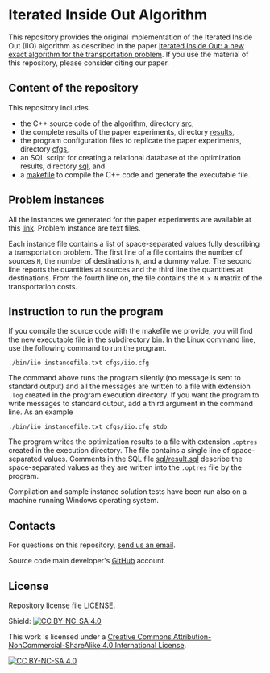 Iterated Inside Out Algorithm
=============================

This repository provides the original implementation of the Iterated Inside Out (IIO) algorithm as described in the paper [Iterated Inside Out: a new exact algorithm for the transportation problem](https://pubsonline.informs.org/journal/IJOC).
If you use the material of this repository, please consider citing our paper.


## Content of the repository
This repository includes

* the C++ source code of the algorithm, directory [src](src/),
* the complete results of the paper experiments, directory [results](results/),
* the program configuration files to replicate the paper experiments, directory [cfgs](cfgs/),
* an SQL script for creating a relational database of the optimization results, directory [sql](sql/), and
* a [makefile](Makefile) to compile the C++ code and generate the executable file.

## Problem instances
All the instances we generated for the paper experiments are available at this [link](https://www.dropbox.com/scl/fo/e9y2yb1h09r7ygv32luia/ACa-Lhzjmpti8UIAwbSrj3c?rlkey=d3t016b3jagfmazv1ij6zo05e&st=o4vb12o3&dl=0).
Problem instance are text files.

Each instance file contains a list of space-separated values fully describing a transportation problem.
The first line of a file contains the number of sources `M`, the number of destinations `N`, and a dummy value.
The second line reports the quantities at sources and the third line the quantities at destinations.
From the fourth line on, the file contains the `M x N` matrix of the transportation costs.


## Instruction to run the program
If you compile the source code with the makefile we provide, you will find the new executable file in the subdirectory [bin](bin/).
In the Linux command line, use the following command to run the program.
```
./bin/iio instancefile.txt cfgs/iio.cfg

```
The command above runs the program silently (no message is sent to standard output) and all the messages are written to a file with extension `.log` created in the program execution directory.
If you want the program to write messages to standard output, add a third argument in the command line.
As an example
```
./bin/iio instancefile.txt cfgs/iio.cfg stdo

```

The program writes the optimization results to a file with extension `.optres` created in the execution directory.
The file contains a single line of space-separated values.
Comments in the SQL file [sql/result.sql](sql/result.sql) describe the space-separated values as they are written into the `.optres` file by the program.

Compilation and sample instance solution tests have been run also on a machine running Windows operating system.

## Contacts
For questions on this repository, [send us an email](mailto:roberto.bargetto@polito.it?cc=roberto.bargetto@gmail.com;rosario.scatamacchia@polito.it;federico.dellacroce@polito.it&subject=IIO%20Repo%20-%20Question).

Source code main developer's [GitHub](https://github.com/robertobarg) account.

## License
Repository license file [LICENSE](LICENSE).

Shield: [![CC BY-NC-SA 4.0][cc-by-nc-sa-shield]][cc-by-nc-sa]

This work is licensed under a
[Creative Commons Attribution-NonCommercial-ShareAlike 4.0 International License][cc-by-nc-sa].

[![CC BY-NC-SA 4.0][cc-by-nc-sa-image]][cc-by-nc-sa]

[cc-by-nc-sa]: http://creativecommons.org/licenses/by-nc-sa/4.0/
[cc-by-nc-sa-image]: https://licensebuttons.net/l/by-nc-sa/4.0/88x31.png
[cc-by-nc-sa-shield]: https://img.shields.io/badge/License-CC%20BY--NC--SA%204.0-lightgrey.svg
